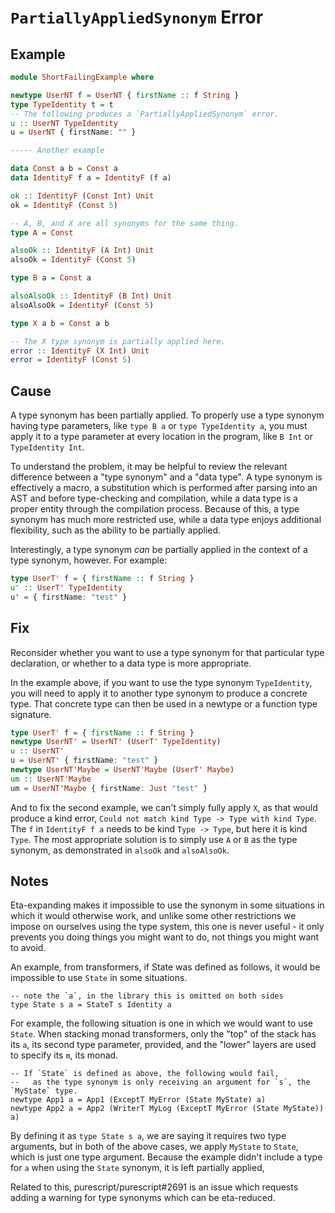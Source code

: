 # `PartiallyAppliedSynonym` Error

## Example

```purescript
module ShortFailingExample where

newtype UserNT f = UserNT { firstName :: f String }
type TypeIdentity t = t
-- The following produces a `PartiallyAppliedSynonym` error.
u :: UserNT TypeIdentity
u = UserNT { firstName: "" }

----- Another example

data Const a b = Const a
data IdentityF f a = IdentityF (f a)

ok :: IdentityF (Const Int) Unit
ok = IdentityF (Const 5)

-- A, B, and X are all synonyms for the same thing.
type A = Const

alsoOk :: IdentityF (A Int) Unit
alsoOk = IdentityF (Const 5)

type B a = Const a

alsoAlsoOk :: IdentityF (B Int) Unit
alsoAlsoOk = IdentityF (Const 5)

type X a b = Const a b

-- The X type synonym is partially applied here.
error :: IdentityF (X Int) Unit
error = IdentityF (Const 5)
```

## Cause

A type synonym has been partially applied. To properly use a type synonym having type parameters, like `type B a` or `type TypeIdentity a`, you must apply it to a type parameter at every location in the program, like `B Int` or `TypeIdentity Int`.

To understand the problem, it may be helpful to review the relevant difference between a "type synonym" and a "data type". A type synonym is effectively a macro, a substitution which is performed after parsing into an AST and before type-checking and compilation, while a data type is a proper entity through the compilation process. Because of this, a type synonym has much more restricted use, while a data type enjoys additional flexibility, such as the ability to be partially applied.

Interestingly, a type synonym *can* be partially applied in the context of a type synonym, however. For example:

```purescript
type UserT' f = { firstName :: f String }
u' :: UserT' TypeIdentity
u' = { firstName: "test" }
```

## Fix

Reconsider whether you want to use a type synonym for that particular type declaration, or whether to a data type is more appropriate.

In the example above, if you want to use the type synonym `TypeIdentity`, you will need to apply it to another type synonym to produce a concrete type. That concrete type can then be used in a newtype or a function type signature.

```purescript
type UserT' f = { firstName :: f String }
newtype UserNT' = UserNT' (UserT' TypeIdentity)
u :: UserNT'
u = UserNT' { firstName: "test" }
newtype UserNT'Maybe = UserNT'Maybe (UserT' Maybe)
um :: UserNT'Maybe
um = UserNT'Maybe { firstName: Just "test" }
```

And to fix the second example, we can't simply fully apply `X`, as that would produce a kind error, `Could not match kind Type -> Type with kind Type`. The `f` in `IdentityF f a` needs to be kind `Type -> Type`, but here it is kind `Type`. The most appropriate solution is to simply use `A` or `B` as the type synonym, as demonstrated in `alsoOk` and `alsoAlsoOk`.

## Notes

Eta-expanding makes it impossible to use the synonym in some situations in which it would otherwise work, and unlike some other restrictions we impose on ourselves using the type system, this one is never useful - it only prevents you doing things you might want to do, not things you might want to avoid.

An example, from transformers, if State was defined as follows, it would be impossible to use `State` in some situations.

```
-- note the `a`, in the library this is omitted on both sides
type State s a = StateT s Identity a
````

For example, the following situation is one in which we would want to use `State`. When stacking monad transformers, only the "top" of the stack has its `a`, its second type parameter, provided, and the "lower" layers are used to specify its `m`, its monad. 

```
-- If `State` is defined as above, the following would fail,
--   as the type synonym is only receiving an argument for `s`, the `MyState` type.
newtype App1 a = App1 (ExceptT MyError (State MyState) a)
newtype App2 a = App2 (WriterT MyLog (ExceptT MyError (State MyState)) a)
```

By defining it as `type State s a`, we are saying it requires two type arguments, but in both of the above cases, we apply `MyState` to `State`, which is just one type argument. Because the example didn't include a type for `a` when using the `State`  synonym, it is left partially applied,

Related to this, purescript/purescript#2691 is an issue which requests adding a warning for type synonyms which can be eta-reduced.
